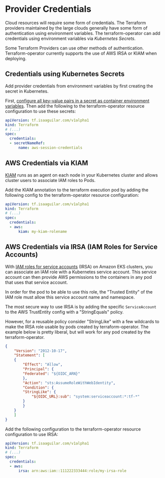 # Provider Credentials

Cloud resources will require some form of credentials. The Terraform providers maintained by the large clouds generally have some form of authentication using environment variables. The terraform-operator can add credentials using environment variables via _Kubernetes Secrets_. 

Some Terraform Providers can use other methods of authentication. Terraform-operator currently supports the use of AWS IRSA or KIAM when deploying.

## Credentials using Kubernetes Secrets

Add provider credentials from environment variables by first creating the secret in Kubernetes. 

First, [configure all key-value pairs in a secret as container environment variables](https://kubernetes.io/docs/tasks/inject-data-application/distribute-credentials-secure/#configure-all-key-value-pairs-in-a-secret-as-container-environment-variables). Then add the following to the terraform-operator resource configuration to use these secrets:  


```yaml
apiVersion: tf.isaaguilar.com/v1alpha1
kind: Terraform
# (...)
spec:
  credentials: 
  - secretNameRef:
      name: aws-session-credentials
```


## AWS Credentials via KIAM

[KIAM](https://github.com/uswitch/kiam) runs as an agent on each node in your Kubernetes cluster and allows cluster users to associate IAM roles to Pods. 

Add the KIAM annotation to the terraform execution pod by adding the following config to the terraform-operator resource configuration:

```yaml
apiVersion: tf.isaaguilar.com/v1alpha1
kind: Terraform
# (...)
spec:
  credentials: 
  - aws:
      kiam: my-kiam-rolename
``` 

## AWS Credentials via IRSA (IAM Roles for Service Accounts)

With [IAM roles for service accounts](https://docs.aws.amazon.com/eks/latest/userguide/iam-roles-for-service-accounts.html) (IRSA) on Amazon EKS clusters, you can associate an IAM role with a Kubernetes service account. This service account can then provide AWS permissions to the containers in any pod that uses that service account. 

In order for the pod to be able to use this role, the "Trusted Entity" of the IAM role must allow this service account name and namespace.
	
The most secure way to use IRSA is by adding the specific `ServiceAccount` to the AWS TrustEntity config  with a "StringEquals" policy.
	
However, for a reusable policy consider "StringLike" with a few wildcards to make the IRSA role usable by pods created by terraform-operator. The example below is pretty liberal, but will work for any pod created by the terraform-operator.

```json
{
    "Version": "2012-10-17",
    "Statement": [
    {
        "Effect": "Allow",
        "Principal": {
        "Federated": "${OIDC_ARN}"
        },
        "Action": "sts:AssumeRoleWithWebIdentity",
        "Condition": {
        "StringLike": {
            "${OIDC_URL}:sub": "system:serviceaccount:*:tf-*"
        }
        }
    }
    ]
}
```

Add the following configuration to the terraform-operator resource configuration to use IRSA:

```yaml
apiVersion: tf.isaaguilar.com/v1alpha1
kind: Terraform
# (...)
spec:
  credentials: 
  - aws:
      irsa: arn:aws:iam::111222333444:role/my-irsa-role
```
